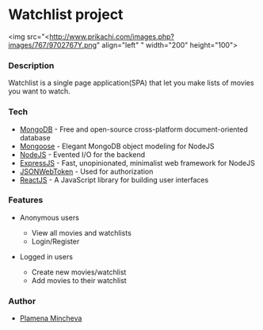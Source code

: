 # Watchlist project

<img src="<http://www.prikachi.com/images.php?images/767/9702767Y.png" align="left" " width="200" height="100">


### Description

Watchlist is a single page application(SPA) that let you make lists of movies you want to watch.

### Tech

* [MongoDB](https://www.mongodb.com) - Free and open-source cross-platform document-oriented database
* [Mongoose](http://mongoosejs.com/index.html) - Elegant MongoDB object modeling for NodeJS
* [NodeJS](https://nodejs.org/en/) - Evented I/O for the backend
* [ExpressJS](https://expressjs.com) - Fast, unopinionated, minimalist web framework for NodeJS
* [JSONWebToken](https://jwt.io) - Used for authorization
* [ReactJS](https://reactjs.org) - A JavaScript library for building user interfaces

### Features

- Anonymous users
    - View all movies and watchlists
    - Login/Register

- Logged in users
    - Create new movies/watchlist
    - Add movies to their watchlist
    
    
### Author

* [Plamena Mincheva](https://github.com/AnonimkaBG)
